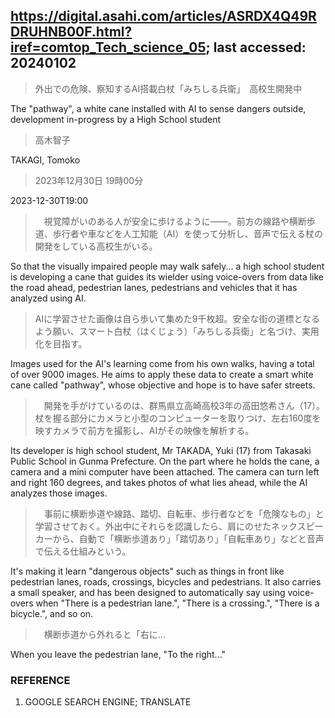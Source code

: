 ## https://digital.asahi.com/articles/ASRDX4Q49RDRUHNB00F.html?iref=comtop_Tech_science_05; last accessed: 20240102

> 外出での危険、察知するAI搭載白杖「みちしる兵衛」　高校生開発中

The "pathway", a white cane installed with AI to sense dangers outside, development in-progress by a High School student

> 高木智子

TAKAGI, Tomoko

> 2023年12月30日 19時00分

2023-12-30T19:00

>　視覚障がいのある人が安全に歩けるように――。前方の線路や横断歩道、歩行者や車などを人工知能（AI）を使って分析し、音声で伝える杖の開発をしている高校生がいる。

So that the visually impaired people may walk safely... a high school student is developing a cane that guides its wielder using voice-overs from data like the road ahead, pedestrian lanes, pedestrians and vehicles that it has analyzed using AI.

> AIに学習させた画像は自ら歩いて集めた9千枚超。安全な街の道標となるよう願い、スマート白杖（はくじょう）「みちしる兵衛」と名づけ、実用化を目指す。

Images used for the AI's learning come from his own walks, having a total of over 9000 images. He aims to apply these data to create a smart white cane called "pathway", whose objective and hope is to have safer streets.

>　開発を手がけているのは、群馬県立高崎高校3年の高田悠希さん（17）。杖を握る部分にカメラと小型のコンピューターを取りつけ、左右160度を映すカメラで前方を撮影し、AIがその映像を解析する。

Its developer is high school student, Mr TAKADA, Yuki (17) from Takasaki Public School in Gunma Prefecture. On the part where he holds the cane, a camera and a mini computer have been attached. The camera can turn left and right 160 degrees, and takes photos of what lies ahead, while the AI analyzes those images.

>　事前に横断歩道や線路、踏切、自転車、歩行者などを「危険なもの」と学習させておく。外出中にそれらを認識したら、肩にのせたネックスピーカーから、自動で「横断歩道あり」「踏切あり」「自転車あり」などと音声で伝える仕組みという。

It's making it learn "dangerous objects" such as things in front like pedestrian lanes, roads, crossings, bicycles and pedestrians. It also carries a small speaker, and has been designed to automatically say using voice-overs when "There is a pedestrian lane.", "There is a crossing.", "There is a bicycle.", and so on.

>　横断歩道から外れると「右に…

When you leave the pedestrian lane, "To the right..."

### REFERENCE

1) GOOGLE SEARCH ENGINE; TRANSLATE
